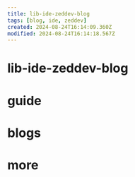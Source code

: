 ```yaml
---
title: lib-ide-zeddev-blog
tags: [blog, ide, zeddev]
created: 2024-08-24T16:14:09.360Z
modified: 2024-08-24T16:14:18.567Z
---
```


# lib-ide-zeddev-blog

# guide

# blogs

# more
